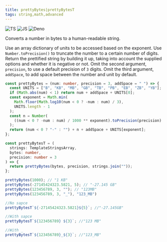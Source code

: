 ```yaml
---
title: prettyBytes|prettyBytesT
tags: string,math,advanced
---
```


![TS](https://img.shields.io/badge/supports-typescript-blue.svg?style=flat-square)
![JS](https://img.shields.io/badge/supports-javascript-yellow.svg?style=flat-square)
![Deno](https://img.shields.io/badge/supports-deno-green.svg?style=flat-square)

Converts a number in bytes to a human-readable string.

Use an array dictionary of units to be accessed based on the exponent.
Use `Number.toPrecision()` to truncate the number to a certain number of digits.
Return the prettified string by building it up, taking into account the supplied options and whether it is negative or not.
Omit the second argument, `precision`, to use a default precision of `3` digits.
Omit the third argument, `addSpace`, to add space between the number and unit by default.

```ts
const prettyBytes = (num: number, precision = 3, addSpace = " ") => {
  const UNITS = ["B", "KB", "MB", "GB", "TB", "PB", "EB", "ZB", "YB"];
  if (Math.abs(num) < 1) return num + addSpace + UNITS[0];
  const exponent = Math.min(
    Math.floor(Math.log10(num < 0 ? -num : num) / 3),
    UNITS.length - 1
  );
  const n = Number(
    ((num < 0 ? -num : num) / 1000 ** exponent).toPrecision(precision)
  );
  return (num < 0 ? "-" : "") + n + addSpace + UNITS[exponent];
};

const prettyBytesT = (
  strings: TemplateStringsArray,
  bytes: number,
  precision: number = 3
) => {
  return prettyBytes(bytes, precision, strings.join(""));
};
```

```ts
prettyBytes(1000); // "1 KB"
prettyBytes(-27145424323.5821, 5); // "-27.145 GB"
prettyBytes(123456789, 3, ""); // "123MB"
prettyBytes(123456789, 3, "_"), "123_MB")

//No sapce
prettyBytesT`${-27145424323.5821}${5}`; //"-27.145GB"

//With sapce
prettyBytesT`${123456789} ${3}`; //"123 MB"

//With _
prettyBytesT`${123456789}_${3}`; //"123_MB"
```
